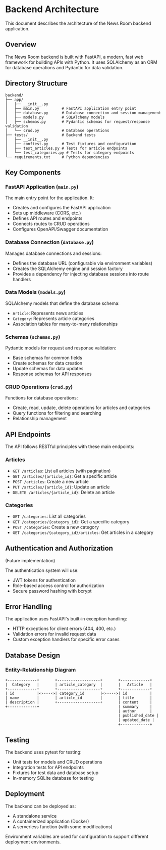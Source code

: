 # Backend Architecture

This document describes the architecture of the News Room backend application.

## Overview

The News Room backend is built with FastAPI, a modern, fast web framework for building APIs with Python. It uses SQLAlchemy as an ORM for database operations and Pydantic for data validation.

## Directory Structure

```
backend/
├── app/
│   ├── __init__.py
│   ├── main.py          # FastAPI application entry point
│   ├── database.py      # Database connection and session management
│   ├── models.py        # SQLAlchemy models
│   ├── schemas.py       # Pydantic schemas for request/response validation
│   └── crud.py          # Database operations
├── tests/               # Backend tests
│   ├── __init__.py
│   ├── conftest.py      # Test fixtures and configuration
│   ├── test_articles.py # Tests for article endpoints
│   └── test_categories.py # Tests for category endpoints
└── requirements.txt     # Python dependencies
```

## Key Components

### FastAPI Application (`main.py`)

The main entry point for the application. It:

- Creates and configures the FastAPI application
- Sets up middleware (CORS, etc.)
- Defines API routes and endpoints
- Connects routes to CRUD operations
- Configures OpenAPI/Swagger documentation

### Database Connection (`database.py`)

Manages database connections and sessions:

- Defines the database URL (configurable via environment variables)
- Creates the SQLAlchemy engine and session factory
- Provides a dependency for injecting database sessions into route handlers

### Data Models (`models.py`)

SQLAlchemy models that define the database schema:

- `Article`: Represents news articles
- `Category`: Represents article categories
- Association tables for many-to-many relationships

### Schemas (`schemas.py`)

Pydantic models for request and response validation:

- Base schemas for common fields
- Create schemas for data creation
- Update schemas for data updates
- Response schemas for API responses

### CRUD Operations (`crud.py`)

Functions for database operations:

- Create, read, update, delete operations for articles and categories
- Query functions for filtering and searching
- Relationship management

## API Endpoints

The API follows RESTful principles with these main endpoints:

### Articles

- `GET /articles`: List all articles (with pagination)
- `GET /articles/{article_id}`: Get a specific article
- `POST /articles`: Create a new article
- `PUT /articles/{article_id}`: Update an article
- `DELETE /articles/{article_id}`: Delete an article

### Categories

- `GET /categories`: List all categories
- `GET /categories/{category_id}`: Get a specific category
- `POST /categories`: Create a new category
- `GET /categories/{category_id}/articles`: Get articles in a category

## Authentication and Authorization

(Future implementation)

The authentication system will use:

- JWT tokens for authentication
- Role-based access control for authorization
- Secure password hashing with bcrypt

## Error Handling

The application uses FastAPI's built-in exception handling:

- HTTP exceptions for client errors (404, 400, etc.)
- Validation errors for invalid request data
- Custom exception handlers for specific error cases

## Database Design

### Entity-Relationship Diagram

```
+-------------+       +-------------------+       +-------------+
|  Category   |       | article_category  |       |   Article   |
+-------------+       +-------------------+       +-------------+
| id          |<----->| category_id       |<----->| id          |
| name        |       | article_id        |       | title       |
| description |       +-------------------+       | content     |
+-------------+                                   | summary     |
                                                  | author      |
                                                  | published_date |
                                                  | updated_date |
                                                  +-------------+
```

## Testing

The backend uses pytest for testing:

- Unit tests for models and CRUD operations
- Integration tests for API endpoints
- Fixtures for test data and database setup
- In-memory SQLite database for testing

## Deployment

The backend can be deployed as:

- A standalone service
- A containerized application (Docker)
- A serverless function (with some modifications)

Environment variables are used for configuration to support different deployment environments.

